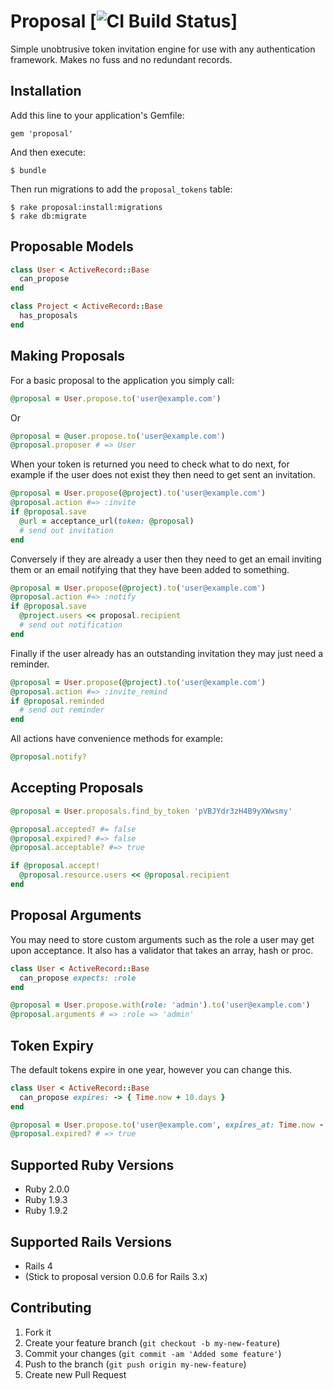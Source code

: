 # Proposal [![CI Build Status](https://secure.travis-ci.org/mynameisrufus/proposal.png)]

Simple unobtrusive token invitation engine for use with any authentication
framework. Makes no fuss and no redundant records.

## Installation

Add this line to your application's Gemfile:

    gem 'proposal'

And then execute:

    $ bundle

Then run migrations to add the `proposal_tokens` table:

    $ rake proposal:install:migrations
    $ rake db:migrate

## Proposable Models

```ruby
class User < ActiveRecord::Base
  can_propose
end

class Project < ActiveRecord::Base
  has_proposals
end
```

## Making Proposals

For a basic proposal to the application you simply call:

```ruby
@proposal = User.propose.to('user@example.com')
```

Or

```ruby
@proposal = @user.propose.to('user@example.com')
@proposal.proposer # => User
```

When your token is returned you need to check what to do next, for example if
the user does not exist they then need to get sent an invitation.

```ruby
@proposal = User.propose(@project).to('user@example.com')
@proposal.action #=> :invite
if @proposal.save
  @url = acceptance_url(token: @proposal)
  # send out invitation
end
```

Conversely if they are already a user then they need to get an email inviting
them or an email notifying that they have been added to something.

```ruby
@proposal = User.propose(@project).to('user@example.com')
@proposal.action #=> :notify
if @proposal.save
  @project.users << proposal.recipient
  # send out notification
end
```

Finally if the user already has an outstanding invitation they may just need a
reminder.

```ruby
@proposal = User.propose(@project).to('user@example.com')
@proposal.action #=> :invite_remind
if @proposal.reminded
  # send out reminder
end
```

All actions have convenience methods for example:

```ruby
@proposal.notify?
```

## Accepting Proposals

```ruby
@proposal = User.proposals.find_by_token 'pVBJYdr3zH4B9yXWwsmy'

@proposal.accepted? #= false
@proposal.expired? #=> false
@proposal.acceptable? #=> true

if @proposal.accept!
  @proposal.resource.users << @proposal.recipient
end
```

## Proposal Arguments

You may need to store custom arguments such as the role a user may get upon
acceptance. It also has a validator that takes an array, hash or proc.

```ruby
class User < ActiveRecord::Base
  can_propose expects: :role
end

@proposal = User.propose.with(role: 'admin').to('user@example.com')
@proposal.arguments # => :role => 'admin'
```

## Token Expiry

The default tokens expire in one year, however you can change this.

```ruby
class User < ActiveRecord::Base
  can_propose expires: -> { Time.now + 10.days }
end

@proposal = User.propose.to('user@example.com', expires_at: Time.now - 1.day)
@proposal.expired? # => true
```

## Supported Ruby Versions

* Ruby 2.0.0
* Ruby 1.9.3
* Ruby 1.9.2

## Supported Rails Versions

* Rails 4
* (Stick to proposal version 0.0.6 for Rails 3.x)

## Contributing

1. Fork it
2. Create your feature branch (`git checkout -b my-new-feature`)
3. Commit your changes (`git commit -am 'Added some feature'`)
4. Push to the branch (`git push origin my-new-feature`)
5. Create new Pull Request

